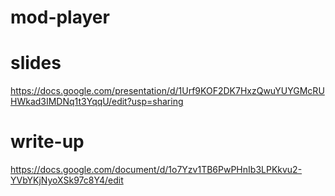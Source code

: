 # mod-player
# slides
https://docs.google.com/presentation/d/1Urf9KOF2DK7HxzQwuYUYGMcRUHWkad3IMDNq1t3YqqU/edit?usp=sharing
# write-up
https://docs.google.com/document/d/1o7Yzv1TB6PwPHnIb3LPKkvu2-YVbYKjNyoXSk97c8Y4/edit
